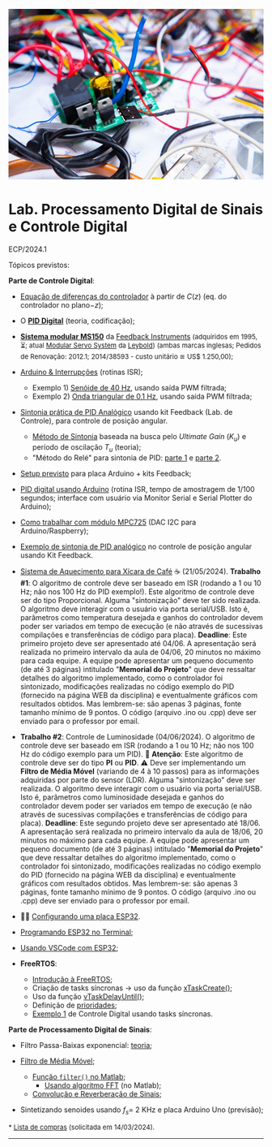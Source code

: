 ![colored-wires-lying-wooden-desktop](colored-wires-lying-wooden-desktop.jpg)

# Lab. Processamento Digital de Sinais e Controle Digital

ECP/2024.1

Tópicos previstos:

**Parte de Controle Digital**:

* [Equação de diferenças do controlador](https://fpassold.github.io/Lab_Controle_2/PID_Arduino/controlador_codigo.html) à partir de $C(z)$ (eq. do controlador no plano$-z$);
* O **[PID Digital](https://fpassold.github.io/Lab_Controle_2/PID/pid.html)** (teoria, codificação);
* **[Sistema modular MS150](Modular_Servo_System_MS150.pdf)** da [Feedback Instruments](https://www.feedback-instruments.com) 
  <font size="2">(adquiridos em 1995, ⏳; atual [Modular Servo System](https://www.leybold-shop.com/ve6-3-5-13.html) da [Leybold](https://www.leybold-shop.com)) (ambas marcas inglesas; Pedidos de Renovação: 2012.1; 2014/38593 - custo unitário ≅ US$ 1.250,00);</font>
* [Arduino & Interrupções](https://fpassold.github.io/Lab_Controle_2/Arduino_Int/Arduino_Int.html) (rotinas ISR);
  * Exemplo 1) [Senóide de 40 Hz](https://fpassold.github.io/Lab_Controle_2/Projeto_Final/gerador_senoidal.html), usando saída PWM filtrada;
  * Exemplo 2) [Onda triangular de 0,1 Hz](https://fpassold.github.io/Lab_Controle_2/Projeto_Final/onda_triangular.html), usando saída PWM filtrada;
* [Sintonia prática de PID Analógico](https://fpassold.github.io/Lab_Controle_2/controle_posicao.html) usando kit Feedback (Lab. de Controle), para controle de posição angular.
  * [Método de Sintonia](https://fpassold.github.io/Lab_Controle_2/aula2/aula2b.html) baseada na busca pelo *Ultimate Gain* ($K_u$) e período de oscilação $T_u$ (teoria); 
  * "Método do Relé" para sintonia de PID: [parte 1](https://fpassold.github.io/Controle_2/8_Ajuste_PID/Sintonia_PIDs_usando_ZN.html) e [parte 2](https://fpassold.github.io/Lab_Controle_2/aula2/metodo_rele_2_simulink.html).
* [Setup previsto](https://fpassold.github.io/Lab_Controle_2/PID_Arduino/setup_arduino_PID.html) para placa Arduino + kits Feedback;
* [PID digital usando Arduino](https://fpassold.github.io/Lab_Controle_2/PID_Arduino/PID_no_Arduino.html) (rotina ISR, tempo de amostragem de 1/100 segundos; interface com usuário via Monitor Serial e Serial Plotter do Arduino);
* [Como trabalhar com módulo MPC725](https://fpassold.github.io/Lab_Controle_2/PID_Digital/modulo_DAC.html) (DAC I2C para Arduino/Raspberry);
* [Exemplo de sintonia de PID analógico](https://fpassold.github.io/Lab_Controle_2/controle_posicao.html) no controle de posição angular usando Kit Feedback.



* [Sistema de Aquecimento para Xícara de Café](https://fpassold.github.io/Lab_Controle_2/Aquecer_cafe/aquecer_cafe.html) ☕ (21/05/2024).
  **Trabalho #1**: 
  O algoritmo de controle deve ser baseado em ISR (rodando a 1 ou 10 Hz; não nos 100 Hz do PID exemplo!).
  Este algoritmo de controle deve ser do tipo Proporcional.
  Alguma "sintonização" deve ter sido realizada.
  O algoritmo deve interagir com o usuário via porta serial/USB. Isto é, parâmetros como temperatura desejada e ganhos do controlador devem poder ser variados em tempo de execução (e não através de sucessivas compilações e transferências de código para placa).
  **Deadline**: Este primeiro projeto deve ser apresentado até 04/06.
  A apresentação será realizada no primeiro intervalo da aula de 04/06, 20 minutos no máximo para cada equipe.
  A equipe pode apresentar um pequeno documento (de até 3 páginas) intitulado "**Memorial do Projeto**" que deve ressaltar detalhes do algoritmo implementado, como o controlador foi sintonizado, modificações realizadas no código exemplo do PID (fornecido na página WEB da disciplina) e eventualmente gráficos com resultados obtidos. Mas lembrem-se: são apenas 3 páginas, fonte tamanho mínimo de 9 pontos. 
  O código (arquivo .ino ou .cpp) deve ser enviado para o professor por email.

* **Trabalho #2**: Controle de Luminosidade (04/06/2024).
  O algoritmo de controle deve ser baseado em ISR (rodando a 1 ou 10 Hz; não nos 100 Hz do código exemplo para um PID).
  🫵 **Atenção**: Este algoritmo de controle deve ser do tipo **PI** ou **PID**. ⚠️ 
  Deve ser implementando um **Filtro de Média Móvel** (variando de 4 à 10 passos) para as informações adquiridas por parte do sensor (LDR).
  Alguma "sintonização" deve ser realizada.
  O algoritmo deve interagir com o usuário via porta serial/USB. Isto é, parâmetros como luminosidade desejada e ganhos do controlador devem poder ser variados em tempo de execução (e não através de sucessivas compilações e transferências de código para placa).
  **Deadline**: Este segundo projeto deve ser apresentado até 18/06.
  A apresentação será realizada no primeiro intervalo da aula de 18/06, 20 minutos no máximo para cada equipe.
  A equipe pode apresentar um pequeno documento (de até 3 páginas) intitulado "**Memorial do Projeto**" que deve ressaltar detalhes do algoritmo implementado, como o controlador foi sintonizado, modificações realizadas no código exemplo do PID (fornecido na página WEB da disciplina) e eventualmente gráficos com resultados obtidos. Mas lembrem-se: são apenas 3 páginas, fonte tamanho mínimo de 9 pontos. 
  O código (arquivo .ino ou .cpp) deve ser enviado para o professor por email.



* 🧑‍💻 [Configurando uma placa ESP32](ESP32_Dev_Kit.html).
* [Programando ESP32 no Terminal](iniciando_ESP32.html);
* [Usando VSCode com ESP32](ESP32_VSCode.html);
* **FreeRTOS**:
  * [Introdução à FreeRTOS](https://fpassold.github.io/FreeRTOS/intro_FreeRTOS.html);
  * Criação de tasks síncronas → uso da função [xTaskCreate();](https://fpassold.github.io/FreeRTOS/xTaskCreate.html)
  * Uso da função [vTaskDelayUntil();](https://fpassold.github.io/FreeRTOS/vTaskDelayUntil.html)
  * Definição de [prioridades](https://fpassold.github.io/FreeRTOS/prioridades.html);
  * [Exemplo 1](https://fpassold.github.io/FreeRTOS/controle_digital_ex1.html) de Controle Digital usando tasks síncronas.



**Parte de Processamento Digital de Sinais**:

* Filtro Passa-Baixas exponencial: [teoria](https://fpassold.github.io/Lab_Processa_Sinais/Filtro/filtro_exponencial.html);
* [Filtro de Média Móvel](https://fpassold.github.io/Process_Sinais/media_movel.html);
   	* [Função `filter()` no Matlab](https://fpassold.github.io/Process_Sinais/funcao_filter.html);
      	* [Usando algoritmo FFT](https://fpassold.github.io/Process_Sinais/usando_fft_matlab.html) (no Matlab);
	* [Convolução e Reverberação de Sinais](https://fpassold.github.io/Lab_Processa_Sinais/Lab_2/lab_2_convolucao.pdf);

* Sintetizando senoides usando $f_s=$ 2 KHz e placa Arduino Uno (previsão);



<font size="2"> * [Lista de compras](lista_compras_ini_2024.pdf) (solicitada em 14/03/2024).</font> 

---

<script language="JavaScript">
<!-- Hide JavaScript...
var LastUpdated = document.lastModified;
document.writeln ("🌊 Fernando Passold, página criada em 30/04/2024 17:47, atualizada em " + LastUpdated); // End Hiding -->
</script>